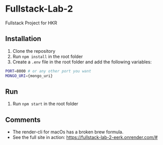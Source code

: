 # Fullstack-Lab-2

Fullstack Project for HKR

## Installation

1. Clone the repository
2. Run `npm install` in the root folder
3. Create a `.env` file in the root folder and add the following variables:

```zsh
PORT=8000 # or any other port you want
MONGO_URI={mongo_uri}
```

## Run

1. Run `npm start` in the root folder

## Comments

- The render-cli for macOs has a broken brew formula.
- See the full site in action: <https://fullstack-lab-2-eerk.onrender.com/#>
